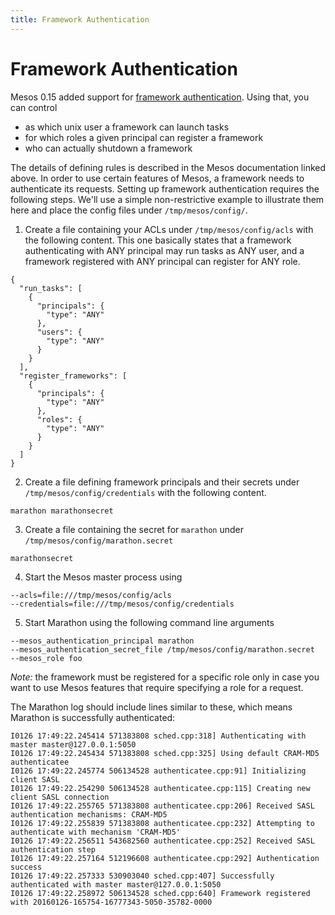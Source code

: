 ```yaml
---
title: Framework Authentication
---
```


# Framework Authentication

Mesos 0.15 added support for [framework authentication](http://mesos.apache.org/documentation/latest/authentication/). Using that, you can control

- as which unix user a framework can launch tasks
- for which roles a given principal can register a framework
- who can actually shutdown a framework

The details of defining rules is described in the Mesos documentation linked above. In order to use certain features of Mesos, a framework needs to authenticate its requests. Setting up framework authentication requires the following steps. We'll use a simple non-restrictive example to illustrate them here and place the config files under `/tmp/mesos/config/`.

1. Create a file containing your ACLs under `/tmp/mesos/config/acls` with the following content. This one basically states that a framework authenticating with ANY principal may run tasks as ANY user, and a framework registered with ANY principal can register for ANY role.
```
{
  "run_tasks": [
    {
      "principals": {
      	"type": "ANY"
      },
      "users": {
        "type": "ANY"
      }
    }
  ],
  "register_frameworks": [
    {
      "principals": {
      	"type": "ANY"
      },
      "roles": {
        "type": "ANY"
      }
    }
  ]
}
```
2. Create a file defining framework principals and their secrets under `/tmp/mesos/config/credentials` with the following content.
```
marathon marathonsecret
```
3. Create a file containing the secret for `marathon` under `/tmp/mesos/config/marathon.secret`
```
marathonsecret
```
4. Start the Mesos master process using
```
--acls=file:///tmp/mesos/config/acls
--credentials=file:///tmp/mesos/config/credentials
```
5. Start Marathon using the following command line arguments
```
--mesos_authentication_principal marathon
--mesos_authentication_secret_file /tmp/mesos/config/marathon.secret
--mesos_role foo
```
*Note:* the framework must be registered for a specific role only in case you want to use Mesos features that require specifying a role for a request.

The Marathon log should include lines similar to these, which means Marathon is successfully authenticated:
```
I0126 17:49:22.245414 571383808 sched.cpp:318] Authenticating with master master@127.0.0.1:5050
I0126 17:49:22.245434 571383808 sched.cpp:325] Using default CRAM-MD5 authenticatee
I0126 17:49:22.245774 506134528 authenticatee.cpp:91] Initializing client SASL
I0126 17:49:22.254290 506134528 authenticatee.cpp:115] Creating new client SASL connection
I0126 17:49:22.255765 571383808 authenticatee.cpp:206] Received SASL authentication mechanisms: CRAM-MD5
I0126 17:49:22.255839 571383808 authenticatee.cpp:232] Attempting to authenticate with mechanism 'CRAM-MD5'
I0126 17:49:22.256511 543682560 authenticatee.cpp:252] Received SASL authentication step
I0126 17:49:22.257164 512196608 authenticatee.cpp:292] Authentication success
I0126 17:49:22.257333 530903040 sched.cpp:407] Successfully authenticated with master master@127.0.0.1:5050
I0126 17:49:22.258972 506134528 sched.cpp:640] Framework registered with 20160126-165754-16777343-5050-35782-0000
```